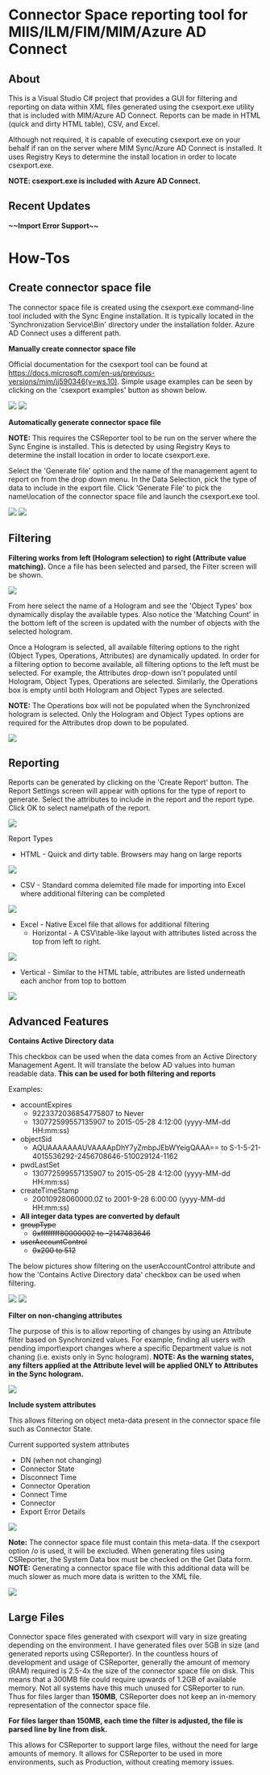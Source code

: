 # Connector Space reporting tool for MIIS/ILM/FIM/MIM/Azure AD Connect

## About
This is a Visual Studio C# project that provides a GUI for filtering and reporting on data within XML files generated using the csexport.exe utility that is included with MIM/Azure AD Connect.  Reports can be made in HTML (quick and dirty HTML table), CSV, and Excel.

Although not required, it is capable of executing csexport.exe on your behalf if ran on the server where MIM Sync/Azure AD Connect is installed.  It uses Registry Keys to determine the install location in order to locate csexport.exe.  

**NOTE:  csexport.exe is included with Azure AD Connect.**

## Recent Updates

**\~\~Import Error Support\~\~**

# How-Tos

## Create connector space file
The connector space file is created using the csexport.exe command-line tool included with the Sync Engine installation.  It is typically located in the 'Synchronization Service\Bin' directory under the installation folder.  Azure AD Connect uses a different path.

**Manually create connector space file**

Official documentation for the csexport tool can be found at <https://docs.microsoft.com/en-us/previous-versions/mim/jj590346(v=ws.10)>.  Simple usage examples can be seen by clicking on the 'csexport examples' button as shown below.

![](images/GetDataExamples.png)
![](images/Examples.png)

**Automatically generate connector space file**

**NOTE:**  This requires the CSReporter tool to be run on the server where the Sync Engine is installed.  This is detected by using Registry Keys to determine the install location in order to locate csexport.exe.

Select the 'Generate file' option and the name of the management agent to report on from the drop down menu.  In the Data Selection, pick the type of data to include in the export file.  Click 'Generate File' to pick the name\location of the connector space file and launch the csexport.exe tool.

![](images/GetData_2.png)
![](images/csexport.png)

## Filtering

**Filtering works from left (Hologram selection) to right (Attribute value matching).**  Once a file has been selected and parsed, the Filter screen will be shown.

![](images/Filter.png)

From here select the name of a Hologram and see the 'Object Types' box dynamically display the available types.  Also notice the 'Matching Count' in the bottom left of the screen is updated with the number of objects with the selected hologram.

Once a Hologram is selected, all available filtering options to the right (Object Types, Operations, Attributes) are dynamically updated.  In order for a filtering option to become available, all filtering options to the left must be selected.  For example, the Attributes drop-down isn't populated until Hologram, Object Types, Operations are selected.  Similarly, the Operations box is empty until both Hologram and Object Types are selected.

**NOTE:** The Operations box will not be populated when the Synchronized hologram is selected.  Only the Hologram and Object Types options are required for the Attributes drop down to be populated.

![](images/Filter_3.png)

## Reporting

Reports can be generated by clicking on the 'Create Report' button.  The Report Settings screen will appear with options for the type of report to generate.  Select the attributes to include in the report and the report type.  Click OK to select name\path of the report.

![](images/ReportSettings.png)

Report Types
- HTML - Quick and dirty table.  Browsers may hang on large reports

![](images/HTML.png)

- CSV - Standard comma delemited file made for importing into Excel where additional filtering can be completed

![](images/CSV.png)

- Excel - Native Excel file that allows for additional filtering
  - Horizontal - A CSV\table-like layout with attributes listed across the top from left to right.
  
![](images/ExcelReport.png)
  
  - Vertical - Similar to the HTML table, attributes are listed underneath each anchor from top to bottom
  
![](images/ExcelVertical.png)

## Advanced Features

**Contains Active Directory data**

This checkbox can be used when the data comes from an Active Directory Management Agent.  It will translate the below AD values into human readable data.  **This can be used for both filtering and reports**

Examples:

- accountExpires
  - 9223372036854775807 to Never
  - 130772599557135907 to 2015-05-28 4:12:00 (yyyy-MM-dd HH:mm:ss)
- objectSid
  - AQUAAAAAAAUVAAAApDhY7yZmbpJEbWYeigQAAA== to S-1-5-21-4015536292-2456708646-510029124-1162
- pwdLastSet
  - 130772599557135907 to 2015-05-28 4:12:00 (yyyy-MM-dd HH:mm:ss)
- createTimeStamp
  - 20010928060000.0Z to 2001-9-28 6:00:00 (yyyy-MM-dd HH:mm:ss)
- **All integer data types are converted by default**
- ~~groupType~~
  - ~~0xffffffff80000002 to -2147483646~~
- ~~userAccountControl~~
  - ~~0x200 to 512~~

The below pictures show filtering on the userAccountControl attribute and how the 'Contains Active Directory data' checkbox can be used when filtering.

![](images/ADData.png)
![](images/ADData_2.png)

**Filter on non-changing attributes**

The purpose of this is to allow reporting of changes by using an Attribute filter based on Synchronized values.  For example, finding all users with pending import\export changes where a specific Department value is not chaning (i.e. exists only in Sync hologram).
**NOTE: As the warning states, any filters applied at the Attribute level will be applied ONLY to Attributes in the Sync hologram.**

![](images/Warning.png)

**Include system attributes**

This allows filtering on object meta-data present in the connector space file such as Connector State.

Current supported system attributes
- DN (when not changing)
- Connector State
- Disconnect Time
- Connector Operation
- Connect Time
- Connector
- Export Error Details

![](images/SystemAttributes.png)

**Note:** The connector space file must contain this meta-data.  If the csexport option /o is used, it will be excluded.  When generating files using CSReporter, the System Data box must be checked on the Get Data form.
**NOTE:** Generating a connector space file with this additional data will be much slower as much more data is written to the XML file.

![](images/GetData_3.png)

## Large Files
Connector space files generated with csexport will vary in size greating depending on the environment.  I have generated files over 5GB in size (and generated reports using CSReporter).  In the countless hours of development and usage of CSReporter, generally the amount of memory (RAM) required is 2.5-4x the size of the connector space file on disk.  This means that a 300MB file could require upwards of 1.2GB of available memory. Not all systems have this much unused for CSReporter to run.  Thus for files larger than **150MB**, CSReporter does not keep an in-memory representation of the connector space file.

**For files larger than 150MB, each time the filter is adjusted, the file is parsed line by line from disk.**

This allows for CSReporter to support large files, without the need for large amounts of memory.  It allows for CSReporter to be used in more environments, such as Production, without creating memory issues.

